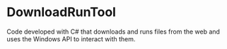 # DownloadRunTool
Code developed with C# that downloads and runs files from the web and uses the Windows API to interact with them.
